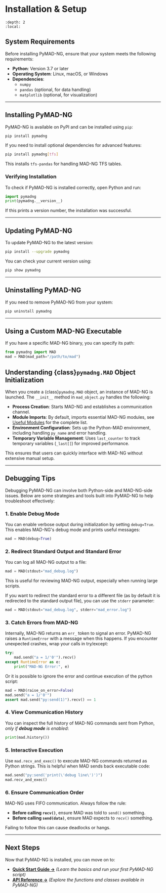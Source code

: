 # Installation & Setup

```{contents}
:depth: 2
:local:
```

## System Requirements
Before installing PyMAD-NG, ensure that your system meets the following requirements:

- **Python**: Version 3.7 or later
- **Operating System**: Linux, macOS, or Windows
- **Dependencies**:
  - `numpy`
  - `pandas` (optional, for data handling)
  - `matplotlib` (optional, for visualization)

---

## Installing PyMAD-NG

PyMAD-NG is available on PyPI and can be installed using `pip`:

```bash
pip install pymadng
```

If you need to install optional dependencies for advanced features:

```bash
pip install pymadng[tfs]
```

This installs `tfs-pandas` for handling MAD-NG TFS tables.

### Verifying Installation

To check if PyMAD-NG is installed correctly, open Python and run:

```python
import pymadng
print(pymadng.__version__)
```

If this prints a version number, the installation was successful.

---

## Updating PyMAD-NG

To update PyMAD-NG to the latest version:

```bash
pip install --upgrade pymadng
```

You can check your current version using:

```bash
pip show pymadng
```

---

## Uninstalling PyMAD-NG

If you need to remove PyMAD-NG from your system:

```bash
pip uninstall pymadng
```

---

## Using a Custom MAD-NG Executable

If you have a specific MAD-NG binary, you can specify its path:

```python
from pymadng import MAD
mad = MAD(mad_path="/path/to/mad")
```
## Understanding {class}`pymadng.MAD` Object Initialization

When you create a {class}`pymadng.MAD` object, an instance of MAD-NG is launched. The `__init__` method in `mad_object.py` handles the following:

- **Process Creation**: Starts MAD-NG and establishes a communication channel.
- **Module Imports**: By default, imports essential MAD-NG modules, see [Useful Modules](function_reference.md) for the complete list.
- **Environment Configuration**: Sets up the Python-MAD environment, including handling `py_name` and error handling.
- **Temporary Variable Management**: Uses `last_counter` to track temporary variables (`_last[]`) for improved performance.

This ensures that users can quickly interface with MAD-NG without extensive manual setup.

---

## Debugging Tips

Debugging PyMAD-NG can involve both Python-side and MAD-NG-side issues. Below are some strategies and tools built into PyMAD-NG to help troubleshoot effectively:

### 1. Enable Debug Mode

You can enable verbose output during initialization by setting `debug=True`. This enables MAD-NG's debug mode and prints useful messages:

```python
mad = MAD(debug=True)
```

### 2. Redirect Standard Output and Standard Error

You can log all MAD-NG output to a file:

```python
mad = MAD(stdout="mad_debug.log")
```

This is useful for reviewing MAD-NG output, especially when running large scripts.

If you want to redirect the standard error to a different file (as by default it is redirected to the standard output file), you can use the `stderr` parameter:

```python
mad = MAD(stdout="mad_debug.log", stderr="mad_error.log")
```

### 3. Catch Errors from MAD-NG

Internally, MAD-NG returns an `err_` token to signal an error. PyMAD-NG raises a `RuntimeError` with a message when this happens. If you encounter unexpected crashes, wrap your calls in try/except:

```python
try:
    mad.send("a = 1/'0'").recv()
except RuntimeError as e:
    print("MAD-NG Error:", e)
```

Or it is possible to ignore the error and continue execution of the python script:

```python
mad = MAD(raise_on_error=False)
mad.send("a = 1/'0'")
assert mad.send("py:send(1)").recv() == 1
``` 

### 4. View Communication History

You can inspect the full history of MAD-NG commands sent from Python, *only if **debug mode** is enabled*:

```python
print(mad.history())
```

### 5. Interactive Execution

Use `mad.recv_and_exec()` to execute MAD-NG commands returned as Python strings. This is helpful when MAD sends back executable code:

```python
mad.send("py:send('print(\'debug line\')')")
mad.recv_and_exec()
```

### 6. Ensure Communication Order

MAD-NG uses FIFO communication. Always follow the rule:

- **Before calling `recv()`**, ensure MAD was told to `send()` something.
- **Before calling `send(data)`**, ensure MAD expects to `recv()` something.

Failing to follow this can cause deadlocks or hangs.

---

## Next Steps

Now that PyMAD-NG is installed, you can move on to:

- **[Quick Start Guide →](quickstartguide.md)** *(Learn the basics and run your first PyMAD-NG script)*  
- **[API Reference →](reference.rst)** *(Explore the functions and classes available in PyMAD-NG)*

